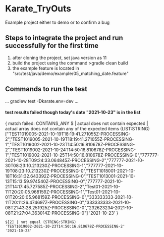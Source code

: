 # Karate_TryOuts
Example project either to demo or to confirm a bug

## Steps to integrate the project and run successfully for the first time
1) after cloning the project, set java version as 11
2) build the project using the command >gradle clean build
3) the example feature is located in "src/test/java/demo/example/05_matching_date.feature"

## Commands to run the test
...
gradlew test -Dkarate.env=dev
...

#### test results failed though today's date "2021-10-23" is in the list

{
match failed: CONTAINS_ANY
$ | actual does not contain expected | actual array does not contain any of the expected items (LIST:STRING)
["TEST1019005-2021-10-19T18:19:41.271055Z-PROCESSING-2","TEST1019005-2021-10-19T18:19:41.271055Z-PROCESSING-1","TEST1019002-2021-10-23T14:50:16.810678Z-PROCESSING-2","TEST1019002-2021-10-24T14:50:16.810678Z-PROCESSING-1","TEST1019002-2021-10-25T14:50:16.810678Z-PROCESSING-0","777777-2021-10-28T09:24:33.064845Z-PROCESSING-2","777777-2021-10-30T08:23:10.213230Z-PROCESSING-1","777777-2021-10-19T08:23:10.213230Z-PROCESSING-0","TEST1018001-2021-10-18T16:31:32.643392Z-PROCESSING-0","TEST1013001-2021-10-13T15:13:59.974540Z-PROCESSING-0","777777-2021-10-21T14:17:45.727585Z-PROCESSING-2","Test01-2021-10-11T20:20:05.968159Z-PROCESSING-1","Test01-2021-10-01T20:20:05.968159Z-PROCESSING-0","333333333-2021-10-11T20:11:26.474697Z-PROCESSING-0","333333333-2021-10-08T21:43:28.251925Z-PROCESSING-0","232623234-2021-10-08T21:27:04.363014Z-PROCESSING-0"]
'2021-10-23'
}


    $[2] | not equal (STRING:STRING)
    'TEST1019002-2021-10-23T14:50:16.810678Z-PROCESSING-2'
    '2021-10-23'

